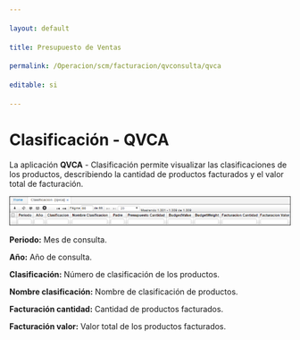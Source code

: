 ```yaml
---

layout: default

title: Presupuesto de Ventas

permalink: /Operacion/scm/facturacion/qvconsulta/qvca

editable: si

---
```




# Clasificación - QVCA



La aplicación **QVCA**  - Clasificación permite visualizar las clasificaciones de los productos, describiendo la cantidad de productos facturados y el valor total de facturación.



![](qvca.png)



**Periodo:** Mes de consulta.  

**Año:** Año de consulta.  

**Clasificación:** Número de clasificación de los productos.  

**Nombre clasificación:** Nombre de clasificación de productos.  

**Facturación cantidad:** Cantidad de productos facturados.  

**Facturación valor:** Valor total de los productos facturados.  





